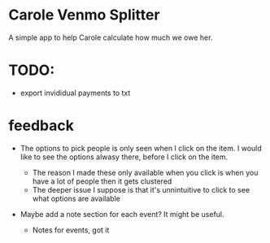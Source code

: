 # Carole Venmo Splitter

A simple app to help Carole calculate how much we owe her.

# TODO:

- export invididual payments to txt

# feedback

- The options to pick people is only seen when I click on the item. I would like to see the options alwasy there, before I click on the item.

  - The reason I made these only available when you click is when you have a lot of people then it gets clustered
  - The deeper issue I suppose is that it's unnintuitive to click to see what options are available

- Maybe add a note section for each event? It might be useful.
  - Notes for events, got it
